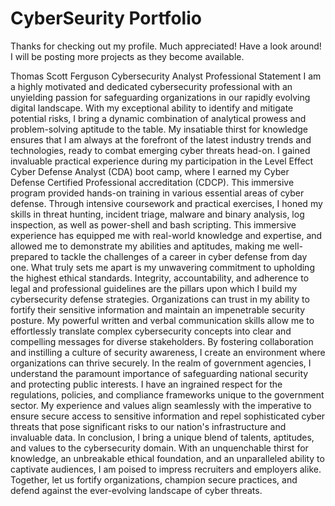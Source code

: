 # CyberSeurity Portfolio
Thanks for checking out my profile. Much appreciated!
Have a look around! I will be posting more projects as they become available. 

Thomas Scott Ferguson
Cybersecurity Analyst
Professional Statement
I am a highly motivated and dedicated cybersecurity professional with an unyielding
passion for safeguarding organizations in our rapidly evolving digital landscape. With
my exceptional ability to identify and mitigate potential risks, I bring a dynamic
combination of analytical prowess and problem-solving aptitude to the table. My
insatiable thirst for knowledge ensures that I am always at the forefront of the latest
industry trends and technologies, ready to combat emerging cyber threats head-on.
I gained invaluable practical experience during my participation in the Level Effect
Cyber Defense Analyst (CDA) boot camp, where I earned my Cyber Defense Certified
Professional accreditation (CDCP). This immersive program provided hands-on
training in various essential areas of cyber defense. Through intensive coursework and
practical exercises, I honed my skills in threat hunting, incident triage, malware and
binary analysis, log inspection, as well as power-shell and bash scripting. This
immersive experience has equipped me with real-world knowledge and expertise, and
allowed me to demonstrate my abilities and aptitudes, making me well-prepared to
tackle the challenges of a career in cyber defense from day one.
What truly sets me apart is my unwavering commitment to upholding the highest
ethical standards. Integrity, accountability, and adherence to legal and professional
guidelines are the pillars upon which I build my cybersecurity defense strategies.
Organizations can trust in my ability to fortify their sensitive information and maintain
an impenetrable security posture.
My powerful written and verbal communication skills allow me to effortlessly translate
complex cybersecurity concepts into clear and compelling messages for diverse
stakeholders. By fostering collaboration and instilling a culture of security awareness, I
create an environment where organizations can thrive securely.
In the realm of government agencies, I understand the paramount importance of
safeguarding national security and protecting public interests. I have an ingrained
respect for the regulations, policies, and compliance frameworks unique to the
government sector. My experience and values align seamlessly with the imperative to
ensure secure access to sensitive information and repel sophisticated cyber threats
that pose significant risks to our nation's infrastructure and invaluable data.
In conclusion, I bring a unique blend of talents, aptitudes, and values to the
cybersecurity domain. With an unquenchable thirst for knowledge, an unbreakable
ethical foundation, and an unparalleled ability to captivate audiences, I am poised to
impress recruiters and employers alike. Together, let us fortify organizations, champion
secure practices, and defend against the ever-evolving landscape of cyber threats.
